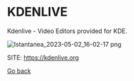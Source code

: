 # KDENLIVE

 Kdenlive - Video Editors provided for KDE.

 ![Istantanea_2023-05-02_16-02-17 png](https://user-images.githubusercontent.com/88724353/235691295-5ee31585-671e-45d4-91f1-a5256ecd5861.jpg)

 SITE: https://kdenlive.org

 [Go back](https://portable-linux-apps.github.io/apps.html)
